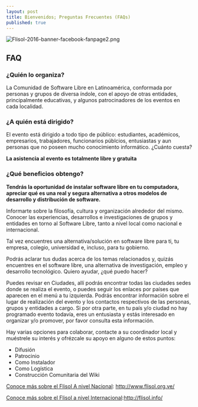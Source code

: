```yaml
---
layout: post
title: Bienvenidos; Preguntas Frecuentes (FAQs)
published: true
---
```




![Flisol-2016-banner-facebook-fanpage2.png]({{site.baseurl}}/_posts/Flisol-2016-banner-facebook-fanpage2.png)


## FAQ


### ¿Quién lo organiza?

La Comunidad de Software Libre en Latinoamérica, conformada por personas y grupos de diversa índole, con el apoyo de otras entidades, principalmente educativas, y algunos patrocinadores de los eventos en cada localidad.

### ¿A quién está dirigido?

El evento está dirigido a todo tipo de público: estudiantes, académicos, empresarios, trabajadores, funcionarios públcios, entusiastas y aun personas que no poseen mucho conocimiento informático.
¿Cuánto cuesta?

**La asistencia al evento es totalmente libre y gratuita**

### ¿Qué beneficios obtengo?

**Tendrás la oportunidad de instalar software libre en tu computadora, apreciar qué es una real y segura alternativa a otros modelos de desarrollo y distribución de software.**

Informarte sobre la filosofía, cultura y organización alrededor del mismo.
Conocer las experiencias, desarrollos e investigaciones de grupos y entidades en torno al Software Libre, tanto a nivel local como nacional e internacional.

Tal vez encuentres una alternativa/solución en software libre para ti, tu empresa, colegio, universidad e, incluso, para tu gobierno.

Podrás aclarar tus dudas acerca de los temas relacionados y, quizás encuentres en el software libre, una alternativa de investigación, empleo y desarrollo tecnológico.
Quiero ayudar, ¿qué puedo hacer?

Puedes revisar en Ciudades, allí podrás encontrar todas las ciudades sedes donde se realiza el evento, o puedes seguir los enlaces por países que aparecen en el menú a tu izquierda. Podrás encontrar información sobre el lugar de realización del evento y los contactos respectivos de las personas, grupos y entidades a cargo.
Si por otra parte, en tu país y/o ciudad no hay programado evento todavía, eres un entusiasta y estás interesado en organizar y/o promover, por favor consulta esta información.

Hay varias opciones para colaborar, contacte a su coordinador local y muéstrele su interés y ofrézcale su apoyo en alguno de estos puntos:

* Difusión
* Patrocinio
* Como Instalador
* Como Logística
* Construcción Comunitaria del Wiki

[Conoce más sobre el Flisol A nivel Nacional](http://www.flisol.org.ve/ "Flisol Venezuela"): http://www.flisol.org.ve/

[Conoce más sobre el Flisol a nivel Internacional](http://flisol.info/ "Flisol Internacional"):http://flisol.info/
